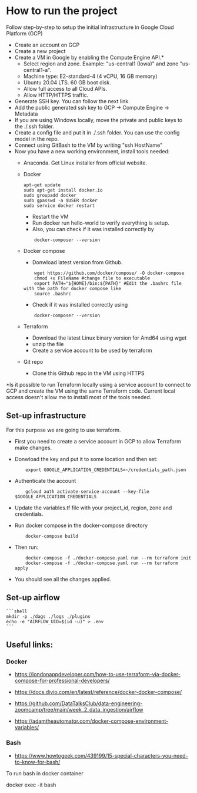 # How to run the project 

Follow step-by-step to setup the initial infrastructure in Google Cloud Platform (GCP)

* Create an account on GCP
* Create a new project
* Create a VM in Google by enabling the Compute Engine API.*
	* Select region and zone. Example: "us-central1 (Iowa)" and zone "us-central1-a". 
	* Machine type: E2-standard-4 (4 vCPU, 16 GB memory)
	* Ubuntu 20.04 LTS. 60 GB boot disk.
	* Allow full access to all Cloud APIs.
	* Allow HTTP/HTTPS traffic. 
* Generate SSH key. You can follow the next link. 
* Add the public generated ssh key to GCP -> Compute Engine -> Metadata
* If you are using Windows locally, move the private and public keys to the ./.ssh folder.
* Create a config file and put it in ./.ssh folder. You can use the config model in the repo. 
* Connect using GitBash to the VM by writing "ssh HostName" 
* Now you have a new working environment, install tools needed:
	- Anaconda. Get Linux installer from official website.
	- Docker

		```shell
		apt-get update 
		sudo apt-get install docker.io
		sudo groupadd docker
		sudo gpasswd -a $USER docker
		sudo service docker restart
		```
		- Restart the VM 
		- Run docker run hello-world to verify everything is setup.
		- Also, you can check if it was installed correctly by 
		```shell
			docker-composer --version
		```

	- Docker compose 
		- Donwload latest version from Github. 

		```shell
			wget https://github.com/docker/compose/ -O docker-compose
			chmod +x FileName #change file to executable
			export PATH="${HOME}/bin:${PATH}" #Edit the .bashrc file with the path for docker compose like 
			source .bashrc
		```
		- Check if it was installed correctly using
		```shell
			docker-composer --version
		```
	- Terraform
		- Download the latest Linux binary version for Amd64 using wget 
		- unzip the file
		- Create a service account to be used by terraform
	- Git repo 
		- Clone this Github repo in the VM using HTTPS


*Is it possible to run Terraform locally using a service account to connect to GCP and create the VM using the same Terraform code. Current local access doesn't allow me to install most of the tools needed. 


## Set-up infrastructure

For this purpose we are going to use terraform. 

* First you need to create a service account in GCP to allow Terraform make changes.
* Donwload the key and put it to some location and then set:
	```shell 
		export GOOGLE_APPLICATION_CREDENTIALS=~/credentials_path.json
	```
* Authenticate the account
	```shell
		gcloud auth activate-service-account --key-file $GOOGLE_APPLICATION_CREDENTIALS
	```

* Update the variables.tf file with your project_id, region, zone and credentials. 
* Run docker compose in the docker-compose directory
	```shell
		docker-compose build
	```
* Then run:
	```shell
		docker-compose -f ./docker-compose.yaml run --rm terraform init
		docker-compose -f ./docker-compose.yaml run --rm terraform apply
	```
* You should see all the changes applied. 

## Set-up airflow 

	```shell
	mkdir -p ./dags ./logs ./plugins
	echo -e "AIRFLOW_UID=$(id -u)" > .env
	```



## Useful links: 

### Docker
* https://londonappdeveloper.com/how-to-use-terraform-via-docker-compose-for-professional-developers/

* https://docs.divio.com/en/latest/reference/docker-docker-compose/

* https://github.com/DataTalksClub/data-engineering-zoomcamp/tree/main/week_2_data_ingestion/airflow

* https://adamtheautomator.com/docker-compose-environment-variables/

### Bash 

* https://www.howtogeek.com/439199/15-special-characters-you-need-to-know-for-bash/


To run bash in docker container 

docker exec -it <container-ID> bash